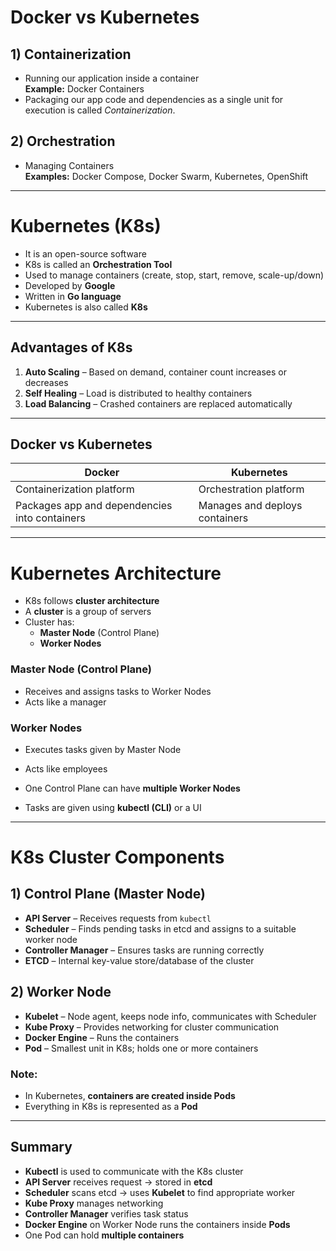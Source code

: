 
# Docker vs Kubernetes

## 1) Containerization
- Running our application inside a container  
  **Example:** Docker Containers  
- Packaging our app code and dependencies as a single unit for execution is called *Containerization*.

## 2) Orchestration
- Managing Containers  
  **Examples:** Docker Compose, Docker Swarm, Kubernetes, OpenShift

---

# Kubernetes (K8s)

- It is an open-source software
- K8s is called an **Orchestration Tool**
- Used to manage containers (create, stop, start, remove, scale-up/down)
- Developed by **Google**
- Written in **Go language**
- Kubernetes is also called **K8s**

---

## Advantages of K8s

1. **Auto Scaling** – Based on demand, container count increases or decreases  
2. **Self Healing** – Load is distributed to healthy containers  
3. **Load Balancing** – Crashed containers are replaced automatically  

---

## Docker vs Kubernetes

| Docker | Kubernetes |
|--------|------------|
| Containerization platform | Orchestration platform |
| Packages app and dependencies into containers | Manages and deploys containers |

---

# Kubernetes Architecture

- K8s follows **cluster architecture**
- A **cluster** is a group of servers
- Cluster has:
  - **Master Node** (Control Plane)
  - **Worker Nodes**

### Master Node (Control Plane)
- Receives and assigns tasks to Worker Nodes
- Acts like a manager

### Worker Nodes
- Executes tasks given by Master Node
- Acts like employees

- One Control Plane can have **multiple Worker Nodes**
- Tasks are given using **kubectl (CLI)** or a UI

---

# K8s Cluster Components

## 1) Control Plane (Master Node)
- **API Server** – Receives requests from `kubectl`
- **Scheduler** – Finds pending tasks in etcd and assigns to a suitable worker node
- **Controller Manager** – Ensures tasks are running correctly
- **ETCD** – Internal key-value store/database of the cluster

## 2) Worker Node
- **Kubelet** – Node agent, keeps node info, communicates with Scheduler
- **Kube Proxy** – Provides networking for cluster communication
- **Docker Engine** – Runs the containers
- **Pod** – Smallest unit in K8s; holds one or more containers

### Note:
- In Kubernetes, **containers are created inside Pods**
- Everything in K8s is represented as a **Pod**

---

## Summary

- **Kubectl** is used to communicate with the K8s cluster
- **API Server** receives request → stored in **etcd**
- **Scheduler** scans etcd → uses **Kubelet** to find appropriate worker
- **Kube Proxy** manages networking
- **Controller Manager** verifies task status
- **Docker Engine** on Worker Node runs the containers inside **Pods**
- One Pod can hold **multiple containers**
